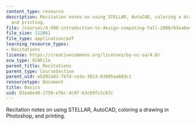```yaml
---
content_type: resource
description: Recitation notes on using STELLAR, AutoCAD, coloring a drawing in Photoshop,
  and printing.
file: /courses/4-500-introduction-to-design-computing-fall-2008/03ea6e402750e76c4c0f63c69fc2c87c_rec1.pdf
file_size: 112061
file_type: application/pdf
learning_resource_types:
- Recitations
license: https://creativecommons.org/licenses/by-nc-sa/4.0/
ocw_type: OCWFile
parent_title: Recitations
parent_type: CourseSection
parent_uid: e5202a82-fbf4-ce3a-3023-83605aa603c1
resourcetype: Document
title: Basics
uid: 03ea6e40-2750-e76c-4c0f-63c69fc2c87c
---
```

Recitation notes on using STELLAR, AutoCAD, coloring a drawing in Photoshop, and printing.